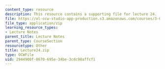 ```yaml
---
content_type: resource
description: This resource contains a supporting file for lecture 24.
file: https://ol-ocw-studio-app-production.s3.amazonaws.com/courses/3-016-mathematics-for-materials-scientists-and-engineers-fall-2005/2944900f8670695e34be3cdc98affcf1_Lecture24.zip
file_type: application/zip
learning_resource_types:
- Lecture Notes
parent_title: Lecture Notes
parent_type: CourseSection
resourcetype: Other
title: Lecture24.zip
type: OCWFile
uid: 2944900f-8670-695e-34be-3cdc98affcf1
---
```

